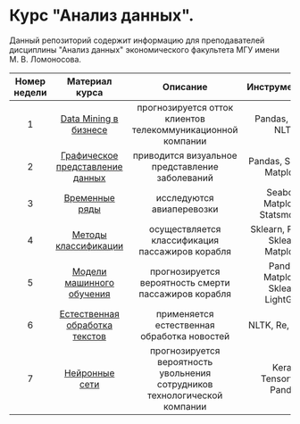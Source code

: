 # Курс "Анализ данных".
Данный репозиторий содержит информацию для преподавателей дисциплины "Анализ данных" экономического факультета МГУ имени М. В. Ломоносова.

| Номер недели | Материал курса | Описание | Инструментарий |
| :-----: | :-----: | :----: | :-----: |
| 1 | [Data Mining в бизнесе](https://github.com/EconMsu/da_course_teachers/tree/main/data_mining) | прогнозируется отток клиентов телекоммуникационной компании | Pandas, Scipy, NLTK  |
| 2 | [Графическое представление данных](https://github.com/EconMsu/da_course_teachers/tree/main/graphics) | приводится визуальное представление заболеваний | Pandas, Seaborn, Matplotlib |
| 3 | [Временные ряды](https://github.com/EconMsu/da_course_teachers/tree/main/time_series) | исследуются авиаперевозки | Seaborn, Matplotlib, Statsmodels |
| 4 | [Методы классификации](https://github.com/EconMsu/da_course_teachers/tree/main/classification) | осуществляется классификация пассажиров корабля | Sklearn, Pandas, Sklearn, Matplotlib |
| 5 | [Модели машинного обучения](https://github.com/EconMsu/da_course_teachers/tree/main/machine_learning_models) | прогнозируется вероятность смерти пассажиров корабля | Pandas, Matplotlib, Sklearn, LightGBM |
| 6 | [Естественная обработка текстов](https://github.com/EconMsu/da_course_teachers/tree/main/natural_language_processing) | применяется естественная обработка новостей | NLTK, Re, Pandas |
| 7 | [Нейронные сети](https://github.com/EconMsu/da_course_teachers/tree/main/neural_networks) | прогнозируется вероятность увольнения сотрудников технологической компании | Keras, Tensorflow, Pandas |

